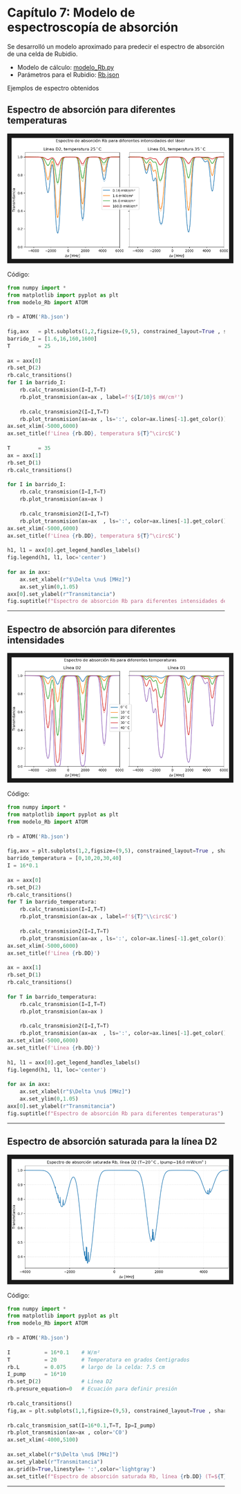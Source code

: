 # Capítulo 7: Modelo de espectroscopía de absorción

Se desarrolló un modelo aproximado para predecir el espectro de absorción de una celda de Rubidio.

  * Modelo de cálculo: [modelo_Rb.py](modelo_Rb.py)
  * Parámetros para el Rubidio: [Rb.json](Rb.json)

Ejemplos de espectro obtenidos

## Espectro de absorción para diferentes temperaturas

<img src="modelo_Rb_01.png" alt="IMAGE ALT TEXT HERE"  border="10" />

Código:
```python
from numpy import *
from matplotlib import pyplot as plt
from modelo_Rb import ATOM

rb = ATOM('Rb.json')

fig,axx   = plt.subplots(1,2,figsize=(9,5), constrained_layout=True , sharey=True )
barrido_I = [1.6,16,160,1600]
T         = 25

ax = axx[0]
rb.set_D(2)
rb.calc_transitions()
for I in barrido_I:
    rb.calc_transmision(I=I,T=T)
    rb.plot_transmision(ax=ax , label=f'${I/10}$ mW/cm²')

    rb.calc_transmision2(I=I,T=T)
    rb.plot_transmision(ax=ax , ls=':', color=ax.lines[-1].get_color())
ax.set_xlim(-5000,6000)
ax.set_title(f'Línea {rb.DD}, temperatura ${T}^\circ$C')

T         = 35
ax = axx[1]
rb.set_D(1)
rb.calc_transitions()    

for I in barrido_I:
    rb.calc_transmision(I=I,T=T)
    rb.plot_transmision(ax=ax )

    rb.calc_transmision2(I=I,T=T)
    rb.plot_transmision(ax=ax  , ls=':', color=ax.lines[-1].get_color())
ax.set_xlim(-5000,6000)
ax.set_title(f'Línea {rb.DD}, temperatura ${T}^\circ$C')

h1, l1 = axx[0].get_legend_handles_labels()
fig.legend(h1, l1, loc='center')

for ax in axx:
    ax.set_xlabel(r"$\Delta \nu$ [MHz]")
    ax.set_ylim(0,1.05)
axx[0].set_ylabel(r"Transmitancia")
fig.suptitle(f"Espectro de absorción Rb para diferentes intensidades del láser")
```

---------

## Espectro de absorción para diferentes intensidades

<img src="modelo_Rb_02.png" alt="IMAGE ALT TEXT HERE"  border="10" />

Código:
```python
from numpy import *
from matplotlib import pyplot as plt
from modelo_Rb import ATOM

rb = ATOM('Rb.json')

fig,axx = plt.subplots(1,2,figsize=(9,5), constrained_layout=True , sharey=True )
barrido_temperatura = [0,10,20,30,40]
I = 16*0.1

ax = axx[0]
rb.set_D(2)
rb.calc_transitions()
for T in barrido_temperatura:
    rb.calc_transmision(I=I,T=T)
    rb.plot_transmision(ax=ax , label=f'${T}^\\circ$C')

    rb.calc_transmision2(I=I,T=T)
    rb.plot_transmision(ax=ax , ls=':', color=ax.lines[-1].get_color())
ax.set_xlim(-5000,6000)
ax.set_title(f'Línea {rb.DD}')

ax = axx[1]
rb.set_D(1)
rb.calc_transitions()    

for T in barrido_temperatura:
    rb.calc_transmision(I=I,T=T)
    rb.plot_transmision(ax=ax )

    rb.calc_transmision2(I=I,T=T)
    rb.plot_transmision(ax=ax  , ls=':', color=ax.lines[-1].get_color())
ax.set_xlim(-5000,6000)
ax.set_title(f'Línea {rb.DD}')

h1, l1 = axx[0].get_legend_handles_labels()
fig.legend(h1, l1, loc='center')

for ax in axx:
    ax.set_xlabel(r"$\Delta \nu$ [MHz]")
    ax.set_ylim(0,1.05)
axx[0].set_ylabel(r"Transmitancia")
fig.suptitle(f"Espectro de absorción Rb para diferentes temperaturas")
```
---------

## Espectro de absorción saturada para la línea D2

<img src="modelo_Rb_03.png" alt="IMAGE ALT TEXT HERE"  border="10" />


Código:
```python
from numpy import *
from matplotlib import pyplot as plt
from modelo_Rb import ATOM

rb = ATOM('Rb.json')

I           = 16*0.1    # W/m²
T           = 20        # Temperatura en grados Centigrados
rb.L        = 0.075     # largo de la celda: 7.5 cm
I_pump      = 16*10
rb.set_D(2)             # Línea D2
rb.presure_equation=0   # Ecuación para definir presión

rb.calc_transitions()
fig,ax = plt.subplots(1,1,figsize=(9,5), constrained_layout=True , sharex=True )

rb.calc_transmision_sat(I=16*0.1,T=T, Ip=I_pump)
rb.plot_transmision(ax=ax , color='C0')
ax.set_xlim(-4000,5100)

ax.set_xlabel(r"$\Delta \nu$ [MHz]")
ax.set_ylabel(r"Transmitancia")
ax.grid(b=True,linestyle= ':',color='lightgray')
ax.set_title(f"Espectro de absorción saturada Rb, línea {rb.DD} (T=${T}^\circ$C , Ipump={I_pump/10} mW/cm² )")

```
---------

